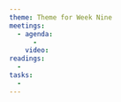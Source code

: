 ```yaml
---
theme: Theme for Week Nine
meetings: 
  - agenda:
      -
    video:
readings:
  -
tasks:
  -
---
```

